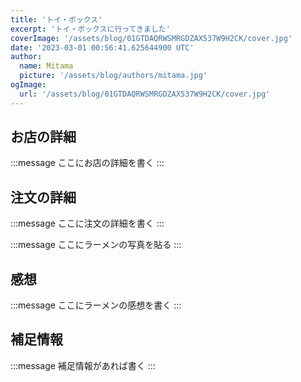 ```yaml
---
title: 'トイ・ボックス'
excerpt: 'トイ・ボックスに行ってきました'
coverImage: '/assets/blog/01GTDAQRWSMRGDZAX537W9H2CK/cover.jpg'
date: '2023-03-01 00:56:41.625644900 UTC'
author:
  name: Mitama
  picture: '/assets/blog/authors/mitama.jpg'
ogImage:
  url: '/assets/blog/01GTDAQRWSMRGDZAX537W9H2CK/cover.jpg'
---
```


## お店の詳細

:::message
ここにお店の詳細を書く
:::

## 注文の詳細

:::message
ここに注文の詳細を書く
:::

:::message
ここにラーメンの写真を貼る
:::

## 感想

:::message
ここにラーメンの感想を書く
:::

## 補足情報

:::message
補足情報があれば書く
:::
